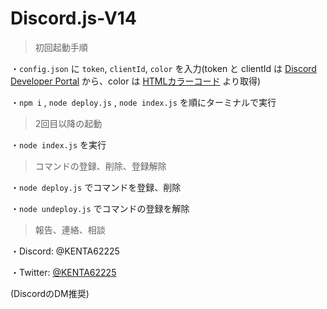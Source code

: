 # Discord.js-V14

> 初回起動手順

・`config.json` に `token`, `clientId`, `color` を入力(token と clientId は [Discord Developer Portal](https://discord.com/developers) から、color は [HTMLカラーコード](https://www.colordic.org/) より取得)

・`npm i` , `node deploy.js` , `node index.js` を順にターミナルで実行


> 2回目以降の起動

・`node index.js` を実行

> コマンドの登録、削除、登録解除

・`node deploy.js` でコマンドを登録、削除

・`node undeploy.js` でコマンドの登録を解除


> 報告、連絡、相談

・Discord: @KENTA62225

・Twitter: [@KENTA62225](https://twitter.com/KENTA62225)

(DiscordのDM推奨)
